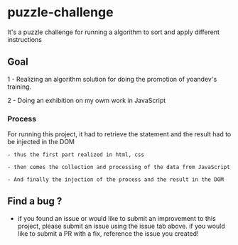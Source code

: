 # puzzle-challenge
It's a puzzle challenge for running a algorithm to sort and apply different instructions

## Goal

1 - Realizing an algorithm solution for doing the promotion of yoandev's training.

2 - Doing an exhibition on my owm work in JavaScript 
### Process

For running this project, it had to retrieve the statement and the result had to be injected in the DOM

    - thus the first part realized in html, css

    - then comes the collection and processing of the data from JavaScript
   
    - And finally the injection of the process and the result in the DOM

## Find a bug ?

- if you found an issue or would like to submit an improvement to this project, please submit an issue using the issue tab above. if you would like to submit a PR with a fix, reference the issue you created!